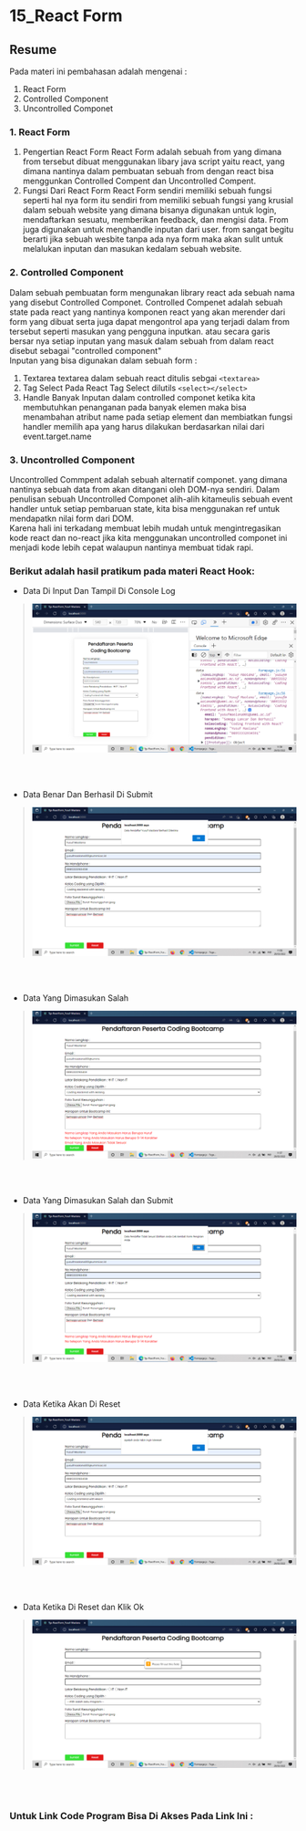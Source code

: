 # 15_React Form

## Resume
Pada materi ini pembahasan adalah mengenai :

1. React Form
2. Controlled Component
3. Uncontrolled Componet

### 1. React Form
1. Pengertian React Form
React Form adalah sebuah from yang dimana from tersebut dibuat menggunakan libary java script yaitu react, yang dimana nantinya dalam pembuatan sebuah from dengan react bisa menggunkan Controlled Compent dan Uncontrolled Compent.
2. Fungsi Dari React Form
React Form sendiri memiliki sebuah fungsi seperti hal nya form itu sendiri from memiliki sebuah fungsi yang krusial dalam sebuah website yang dimana bisanya digunakan untuk login, mendaftarkan sesuatu, memberikan feedback, dan mengisi data. From juga digunakan untuk menghandle inputan dari user. from sangat begitu berarti jika sebuah wesbite tanpa ada nya form maka akan sulit untuk melalukan inputan dan masukan kedalam sebuah website.

### 2. Controlled Component
Dalam sebuah pembuatan form mengunakan library react ada sebuah nama yang disebut Controlled Componet. Controlled Compenet adalah sebuah state pada react yang nantinya komponen react yang akan merender dari form yang dibuat serta juga dapat mengontrol apa yang terjadi dalam from tersebut seperti masukan yang pengguna inputkan. atau secara garis bersar nya setiap inputan yang masuk dalam sebuah from dalam react disebut sebagai "controlled component"
<br> Inputan yang bisa digunakan dalam sebuah form :
1. Textarea
textarea dalam sebuah react ditulis sebgai `<textarea>`
2. Tag Select
Pada React Tag Select dilutils `<select></select>`
3. Handle Banyak Inputan
dalam controlled componet ketika kita membutuhkan penanganan pada banyak elemen maka bisa menambahan atribut name pada setiap element dan membiatkan fungsi handler memilih apa yang harus dilakukan berdasarkan  nilai dari event.target.name

### 3. Uncontrolled Component
Uncontrolled Commpent adalah sebuah alternatif componet. yang dimana nantinya sebuah data from akan ditangani oleh DOM-nya sendiri. Dalam penulisan sebuah Uncontrolled Componet alih-alih kitameulis sebuah event handler untuk setiap pembaruan state, kita bisa menggunakan ref untuk mendapatkn nilai form dari DOM.
<br> Karena hali ini terkadang membuat lebih mudah untuk mengintregasikan kode react dan no-react jika kita menggunakan uncontrolled componet ini menjadi kode lebih cepat walaupun nantinya membuat tidak rapi.

### Berikut adalah hasil pratikum pada materi React Hook:
* Data Di Input Dan Tampil Di Console Log
><img src=".\screenshots\Tgs-React_From(1).png">
<br></br>

* Data Benar Dan Berhasil Di Submit
><img src=".\screenshots\Tgs-React_From(2).png">
<br></br>

* Data Yang Dimasukan Salah
><img src=".\screenshots\Tgs-React_From(3).png">
<br></br>

* Data Yang Dimasukan Salah dan Submit
><img src=".\screenshots\Tgs-React_From(4).png">
<br></br>

* Data Ketika Akan Di Reset
><img src=".\screenshots\Tgs-React_From(5).png">
<br></br>

* Data Ketika Di Reset dan Klik Ok
><img src=".\screenshots\Tgs-React_From(6).png">
<br></br>

### Untuk Link Code Program Bisa Di Akses Pada Link Ini :
>